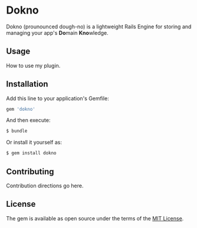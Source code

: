 # Dokno
Dokno (prounounced dough-no) is a lightweight Rails Engine for storing and managing your app's <b>Do</b>main <b>Kno</b>wledge.

## Usage
How to use my plugin.

## Installation
Add this line to your application's Gemfile:

```ruby
gem 'dokno'
```

And then execute:
```bash
$ bundle
```

Or install it yourself as:
```bash
$ gem install dokno
```

## Contributing
Contribution directions go here.

## License
The gem is available as open source under the terms of the [MIT License](https://opensource.org/licenses/MIT).
